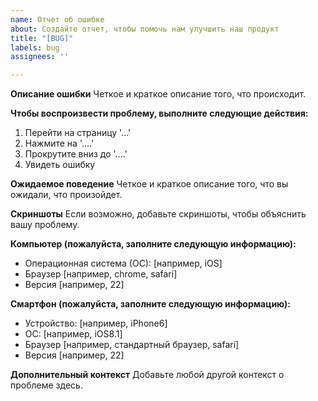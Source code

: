 ```yaml
---
name: Отчет об ошибке
about: Создайте отчет, чтобы помочь нам улучшить наш продукт
title: "[BUG]"
labels: bug
assignees: ''

---
```


**Описание ошибки**
Четкое и краткое описание того, что происходит.

**Чтобы воспроизвести проблему, выполните следующие действия:**
1. Перейти на страницу '...'
2. Нажмите на '....'
3. Прокрутите вниз до '....'
4. Увидеть ошибку

**Ожидаемое поведение**
Четкое и краткое описание того, что вы ожидали, что произойдет.

**Скриншоты**
Если возможно, добавьте скриншоты, чтобы объяснить вашу проблему.

**Компьютер (пожалуйста, заполните следующую информацию):**
 - Операционная система (ОС): [например, iOS]
 - Браузер [например, chrome, safari]
 - Версия [например, 22]

**Смартфон (пожалуйста, заполните следующую информацию):**
 - Устройство: [например, iPhone6]
 - ОС: [например, iOS8.1]
 - Браузер [например, стандартный браузер, safari]
 - Версия [например, 22]

**Дополнительный контекст**
Добавьте любой другой контекст о проблеме здесь.
